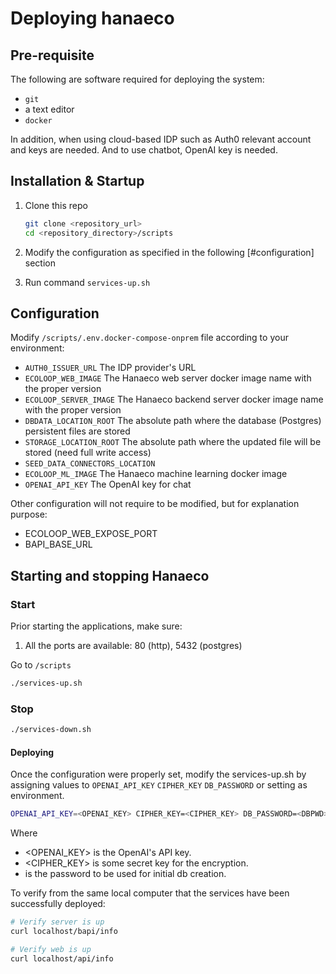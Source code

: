 # Deploying hanaeco

## Pre-requisite

The following are software required for deploying the system:

- `git`
- a text editor
- `docker`

In addition, when using cloud-based IDP such as Auth0 relevant account and keys are needed.
And to use chatbot, OpenAI key is needed.

## Installation & Startup

1. Clone this repo

    ```bash
    git clone <repository_url>
    cd <repository_directory>/scripts
    ```

2. Modify the configuration as specified in the following [#configuration] section
3. Run command `services-up.sh`


## Configuration

Modify `/scripts/.env.docker-compose-onprem` file according to your environment:

- `AUTH0_ISSUER_URL`  The IDP provider's URL
- `ECOLOOP_WEB_IMAGE` The Hanaeco web server docker image name with the proper version
- `ECOLOOP_SERVER_IMAGE` The Hanaeco backend server docker image name with the proper version
- `DBDATA_LOCATION_ROOT`  The absolute path where the database (Postgres) persistent files are stored
- `STORAGE_LOCATION_ROOT` The absolute path where the updated file will be stored (need full write access)
- `SEED_DATA_CONNECTORS_LOCATION` 
- `ECOLOOP_ML_IMAGE`  The Hanaeco machine learning docker image
- `OPENAI_API_KEY` The OpenAI key for chat


Other configuration will not require to be modified, but for explanation purpose:
- ECOLOOP_WEB_EXPOSE_PORT
- BAPI_BASE_URL


## Starting and stopping Hanaeco

### Start
Prior starting the applications, make sure:
1. All the ports are available: 80 (http), 5432 (postgres)

Go to `/scripts`

```sh
./services-up.sh
```


### Stop

```sh
./services-down.sh
```


#### Deploying

Once the configuration were properly set, modify the services-up.sh by assigning values to
`OPENAI_API_KEY` `CIPHER_KEY` `DB_PASSWORD` or setting as environment.

```sh
OPENAI_API_KEY=<OPENAI_KEY> CIPHER_KEY=<CIPHER_KEY> DB_PASSWORD=<DBPWD> docker-compose --env-file .env.docker-compose -f docker-compose-withenvoy.yml up
```

Where 
- <OPENAI_KEY> is the OpenAI's API key.
- <CIPHER_KEY> is some secret key for the encryption.
- <DBPWD> is the password to be used for initial db creation.

To verify from the same local computer that the services have been successfully deployed:

```sh
# Verify server is up
curl localhost/bapi/info

# Verify web is up
curl localhost/api/info
```
